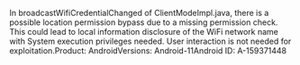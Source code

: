 In broadcastWifiCredentialChanged of ClientModeImpl.java, there is a possible location permission bypass due to a missing permission check. This could lead to local information disclosure of the WiFi network name with System execution privileges needed. User interaction is not needed for exploitation.Product: AndroidVersions: Android-11Android ID: A-159371448